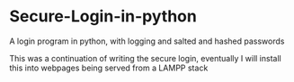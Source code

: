# Secure-Login-in-python
A login program in python, with logging and salted and hashed passwords

This was a continuation of writing the secure login, eventually I will install this into webpages being served from a LAMPP stack 
